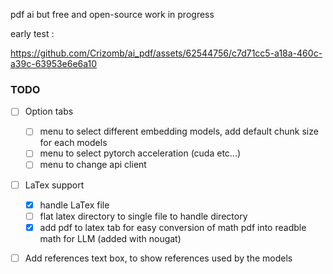 pdf ai but free and open-source
work in progress

early test : 

https://github.com/Crizomb/ai_pdf/assets/62544756/c7d71cc5-a18a-460c-a39c-63953e6e6a10

### TODO 

- [ ] Option tabs
    - [ ] menu to select different embedding models, add default chunk size for each models
    - [ ] menu to select pytorch acceleration (cuda etc...)
    - [ ] menu to change api client
    
- [ ] LaTex support
    - [X] handle LaTex file
    - [ ] flat latex directory to single file to handle directory
    - [X] add pdf to latex tab for easy conversion of math pdf into readble math for LLM (added with nougat)

- [ ]  Add references text box, to show references used by the models
      

